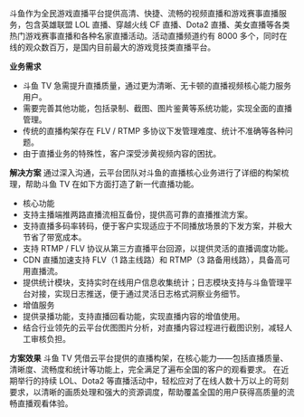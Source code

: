 斗鱼作为全民游戏直播平台提供高清、快捷、流畅的视频直播和游戏赛事直播服务，包含英雄联盟 LOL 直播、穿越火线 CF 直播、Dota2 直播、美女直播等各类热门游戏赛事直播和各种名家直播活动。活动直播频道约有 8000 多个，同时在线的观众数百万，是国内目前最大的游戏竞技类直播平台。

**业务需求**
- 斗鱼 TV 急需提升直播质量，通过更为清晰、无卡顿的直播视频核心能力服务用户。 
- 需要完善其他功能，包括录制、截图、图片鉴黄等系统功能，实现全面的直播管理。
- 传统的直播构架存在 FLV / RTMP 多协议下发管理难度、统计不准确等各种问题。
- 由于直播业务的特殊性，客户深受涉黄视频内容的困扰。

**解决方案**
通过深入沟通，云平台团队对斗鱼的直播核心业务进行了详细的构架梳理，帮助斗鱼 TV 在如下方面打造了新一代直播功能。
- 核心功能
 - 支持主播端推两路直播流相互备份，提供高可靠的直播推流方案。
 - 支持直播多码率转码，便于客户实现适应于不同播放场景的下发方案，并极大节省了带宽成本。
 - 支持 RTMP / FLV 协议从第三方直播平台回源，以提供灵活的直播调度功能。
 - CDN 直播加速支持 FLV（1 路主线路）和 RTMP（3 路备用线路），具备高可用直播流。
 - 提供统计模块，支持实时在线用户信息收集统计；日志模块支持与斗鱼管理平台对接，实现日志推送，便于通过灵活日志格式洞察业务细节。
- 增值服务
 - 提供录播功能，支持直播回看功能，实现直播内容的增值使用。
 - 结合行业领先的云平台优图图片分析，对直播内容过程进行截图识别，减轻人工审核负担。
 
**方案效果**
斗鱼 TV 凭借云平台提供的直播构架，在核心能力——包括直播质量、清晰度、流畅度和统计等功能上，完全满足了遍布全国的客户的观看要求。
在近期举行的持续 LOL、Dota2 等直播活动中，轻松应对了在线人数十万以上的苛刻要求，以清晰的画质处理和强大的资源调度，帮助覆盖全国的用户获得高质量的流畅直播观看体验。
